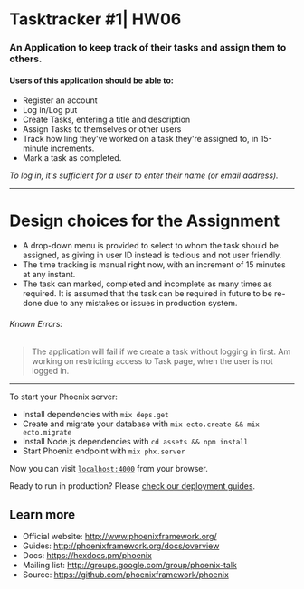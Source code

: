 # Tasktracker #1| HW06
### An Application to keep track of their tasks and assign them to others.

#### Users of this application should be able to:
  * Register an account
  * Log in/Log put
  * Create Tasks, entering a title and description
  * Assign Tasks to themselves or other users
  * Track how ling they've worked on a task they're assigned to, in 15-minute increments.
  * Mark a task as completed.

_To log in, it's sufficient for a user to enter their name (or email address)._

___

# Design choices for the Assignment
  * A drop-down menu is provided to select to whom the task should be assigned, as giving in user ID instead is tedious and not user friendly.
  * The time tracking is manual right now, with an increment of 15 minutes at any instant.
  * The task can marked, completed and incomplete as many times as required. It is assumed that the task can be required in future to be re-done due to any mistakes or issues in production system.

###### Known Errors:
> The application will fail if we create a task without logging in first. Am working on restricting access to Task page, when the user is not logged in.
___

To start your Phoenix server:

  * Install dependencies with `mix deps.get`
  * Create and migrate your database with `mix ecto.create && mix ecto.migrate`
  * Install Node.js dependencies with `cd assets && npm install`
  * Start Phoenix endpoint with `mix phx.server`

Now you can visit [`localhost:4000`](http://localhost:4000) from your browser.

Ready to run in production? Please [check our deployment guides](http://www.phoenixframework.org/docs/deployment).

## Learn more

  * Official website: http://www.phoenixframework.org/
  * Guides: http://phoenixframework.org/docs/overview
  * Docs: https://hexdocs.pm/phoenix
  * Mailing list: http://groups.google.com/group/phoenix-talk
  * Source: https://github.com/phoenixframework/phoenix
